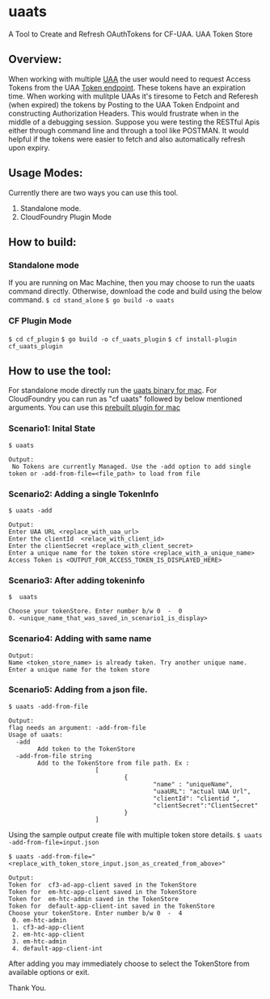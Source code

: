 # uaats
A Tool to Create and Refresh OAuthTokens for CF-UAA. UAA Token Store

## Overview:

  When working with multiple [UAA](https://docs.cloudfoundry.org/uaa/uaa-overview.html) the user would need to request Access Tokens from the UAA [Token endpoint](http://docs.cloudfoundry.org/api/uaa/version/4.21.0/#authorization-code-grant). These tokens have an expiration time. When working with mulitple UAAs it's tiresome to Fetch and Referesh (when expired) the tokens by Posting to the UAA Token Endpoint and constructing Authorization Headers. 
  This would frustrate when in the middle of a debugging session. Suppose you were testing the RESTful Apis either through command line and through a tool like POSTMAN. It would helpful if the tokens were easier to fetch and also automatically refresh upon expiry.
  
## Usage Modes:
 Currently there are two ways you can use this tool.
 1. Standalone mode.
 2. CloudFoundry Plugin Mode
  
## How to build:

### Standalone mode
If you are running on Mac Machine, then you may choose to run the uaats command directly.
Otherwise, download the code and build using the below command.
   `$ cd stand_alone`
   `$ go build -o uaats`
### CF Plugin Mode
   `$ cd cf_plugin`
   `$ go build -o cf_uaats_plugin`
   `$ cf install-plugin cf_uaats_plugin`
 
## How to use the tool:
  
  For standalone mode directly run the [uaats binary for mac](https://github.com/deeyes24/uaa_token_store/tree/master/stand_alone).
  For CloudFoundry you can run as "cf uaats" followed by below mentioned arguments. You can use this [prebuilt plugin for mac](https://github.com/deeyes24/uaa_token_store/tree/master/cf_plugin)
  
### Scenario1: Inital State

`$ uaats`

```
Output:
 No Tokens are currently Managed. Use the -add option to add single token or -add-from-file=<file_path> to load from file
 ```
 
### Scenario2: Adding a single TokenInfo

`$ uaats -add`

```
Output:
Enter UAA URL <replace_with_uaa_url>
Enter the clientId  <relace_with_client_id>
Enter the clientSecret <replace_with_client_secret>
Enter a unique name for the token store <replace_with_a_unique_name>
Access Token is <OUTPUT_FOR_ACCESS_TOKEN_IS_DISPLAYED_HERE>
```


### Scenario3: After adding tokeninfo

`$  uaats`

```Output:
Choose your tokenStore. Enter number b/w 0  -  0 
0. <unique_name_that_was_saved_in_scenario1_is_display>
```


### Scenario4: Adding with same name
```
Output: 
Name <token_store_name> is already taken. Try another unique name. Enter a unique name for the token store
```

### Scenario5: Adding from a json file.

`$ uaats -add-from-file`


```
Output:
flag needs an argument: -add-from-file
Usage of uaats:
  -add
        Add token to the TokenStore
  -add-from-file string
        Add to the TokenStore from file path. Ex :
                        [
                                {
                                        "name" : "uniqueName",
                                        "uaaURL": "actual UAA Url",
                                        "clientId": "clientid ",
                                        "clientSecret":"ClientSecret"
                                }
                        ]
 ```
                        

Using the sample output create file with multiple token store details.
 `$ uaats -add-from-file=input.json`
 
`$ uaats -add-from-file="<replace_with_token_store_input.json_as_created_from_above>"`

```
Output:
Token for  cf3-ad-app-client saved in the TokenStore
Token for  em-htc-app-client saved in the TokenStore
Token for  em-htc-admin saved in the TokenStore
Token for  default-app-client-int saved in the TokenStore
Choose your tokenStore. Enter number b/w 0  -  4 
 0. em-htc-admin 
 1. cf3-ad-app-client 
 2. em-htc-app-client 
 3. em-htc-admin 
 4. default-app-client-int 
 ```
 
 After adding you may immediately choose to select the TokenStore from available options or exit.
 

Thank You.
 
